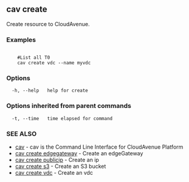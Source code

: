 ## cav create

Create resource to CloudAvenue.

### Examples

```

	#List all T0
	cav create vdc --name myvdc
```

### Options

```
  -h, --help   help for create
```

### Options inherited from parent commands

```
  -t, --time   time elapsed for command
```

### SEE ALSO

* [cav](cav.md)	 - cav is the Command Line Interface for CloudAvenue Platform
* [cav create edgegateway](cav_create_edgegateway.md)	 - Create an edgeGateway
* [cav create publicip](cav_create_publicip.md)	 - Create an ip
* [cav create s3](cav_create_s3.md)	 - Create an S3 bucket
* [cav create vdc](cav_create_vdc.md)	 - Create an vdc

